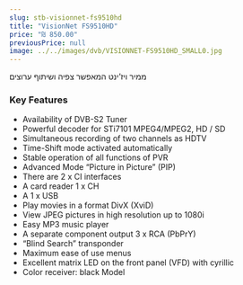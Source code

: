 ```yaml
---
slug: stb-visionnet-fs9510hd
title: "VisionNet FS9510HD"
price: "₪ 850.00"
previousPrice: null
image: ../../images/dvb/VISIONNET-FS9510HD_SMALL0.jpg
---
```


ממיר ויז’ינט המאפשר צפיה ושיתוף ערוצים

### Key Features

- Availability of DVB-S2 Tuner
- Powerful decoder for STi7101 MPEG4/MPEG2, HD / SD
- Simultaneous recording of two channels as HDTV
- Time-Shift mode activated automatically
- Stable operation of all functions of PVR
- Advanced Mode “Picture in Picture” (PIP)
- There are 2 x CI interfaces
- A card reader 1 x CH
- A 1 x USB
- Play movies in a format DivX (XviD)
- View JPEG pictures in high resolution up to 1080i
- Easy MP3 music player
- A separate component output 3 x RCA (PbPrY)
- “Blind Search” transponder
- Maximum ease of use menus
- Excellent matrix LED on the front panel (VFD) with cyrillic
- Color receiver: black Model
